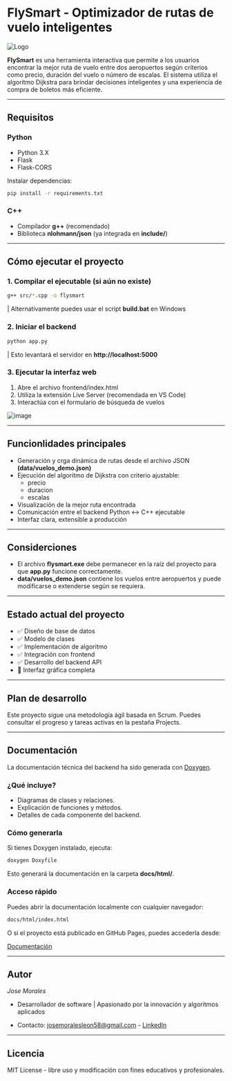 # FlySmart - Optimizador de rutas de vuelo inteligentes

![Logo](https://github.com/user-attachments/assets/8a37ba96-0ede-473f-b33f-04450e896dcf)

**FlySmart** es una herramienta interactiva que permite a los usuarios encontrar la mejor ruta de vuelo entre dos aeropuertos según criterios como precio, duración del vuelo o número de escalas. El sistema utiliza el algoritmo Dijkstra para brindar decisiones inteligentes y una experiencia de compra de boletos más eficiente.

---

## Requisitos

### Python
- Python 3.X
- Flask
- Flask-CORS

Instalar dependencias:

```bash
pip install -r requirements.txt
```

### C++

* Compilador **g++** (recomendado)
* Biblioteca **nlohmann/json** (ya integrada en **include/**)

--- 

## Cómo ejecutar el proyecto

### 1. Compilar el ejecutable (si aún no existe)
```bash
g++ src/*.cpp -o flysmart
```
| Alternativamente puedes usar el script **build.bat** en Windows

### 2. Iniciar el backend
```bash
python app.py
```
| Esto levantará el servidor en **http://localhost:5000**

### 3. Ejecutar la interfaz web
1. Abre el archivo frontend/index.html
2. Utiliza la extensión Live Server (recomendada en VS Code)
3. Interactúa con el formulario de búsqueda de vuelos

![image](https://github.com/user-attachments/assets/92db6691-82ab-462c-9818-1ac139ebc064)


---

## Funcionlidades principales

* Generación y crga dinámica de rutas desde el archivo JSON **(data/vuelos_demo.json)**
* Ejecución del algoritmo de Dijkstra con criterio ajustable:
  * precio
  * duracion
  * escalas
* Visualización de la mejor ruta encontrada
* Comunicación entre el backend Python <-> C++ ejecutable
* Interfaz clara, extensible a producción

---

## Considerciones

* El archivo **flysmart.exe** debe permanecer en la raíz del proyecto para que **app.py** funcione correctamente.
* **data/vuelos_demo.json** contiene los vuelos entre aeropuertos y puede modificarse o extenderse según se requiera.

---

## Estado actual del proyecto

* ✅ Diseño de base de datos
* ✅ Modelo de clases
* ✅ Implementación de algoritmo
* ✅ Integración con frontend
* ✅ Desarrollo del backend API
* 🔄 Interfaz gráfica completa

---

## Plan de desarrollo
Este proyecto sigue una metodología ágil basada en Scrum.
Puedes consultar el progreso y tareas activas en la pestaña Projects.

---

## Documentación

La documentación técnica del backend ha sido generada con [Doxygen](https://www.doxygen.nl/).

### ¿Qué incluye?
- Diagramas de clases y relaciones.
- Explicación de funciones y métodos.
- Detalles de cada componente del backend.

### Cómo generarla

Si tienes Doxygen instalado, ejecuta:

```bash
doxygen Doxyfile
```

Esto generará la documentación en la carpeta **docs/html/**.

### Acceso rápido

Puedes abrir la documentación localmente con cualquier navegador:

```bash
docs/html/index.html
```

O si el proyecto está publicado en GitHub Pages, puedes accederla desde:

[Documentación](https://jose47morales.github.io/flysmart/)

---

## Autor

*Jose Morales*
* Desarrollador de software | Apasionado por la innovación y algoritmos aplicados

* Contacto: josemoralesleon58@gmail.com - [LinkedIn](https://www.linkedin.com/in/jose-alberto-morales-leon-963935346/)

---

## Licencia

MIT License - libre uso y modificación con fines educativos y profesionales.
